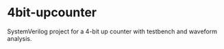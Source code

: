# 4bit-upcounter
SystemVerilog project for a 4-bit up counter with testbench and waveform analysis.
